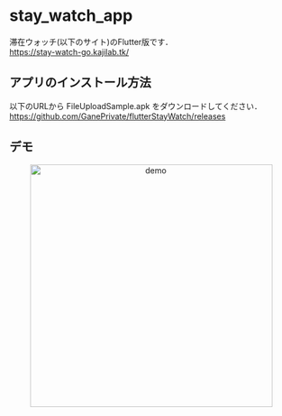# stay_watch_app
滞在ウォッチ(以下のサイト)のFlutter版です．  
https://stay-watch-go.kajilab.tk/

## アプリのインストール方法
以下のURLから FileUploadSample.apk をダウンロードしてください．  
https://github.com/GanePrivate/flutterStayWatch/releases

## デモ
<div align="center">
<img src="demo.gif" alt="demo" width="auto" height="430px">
</div>